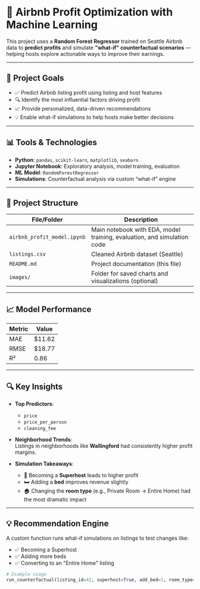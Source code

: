 # 🏡 Airbnb Profit Optimization with Machine Learning

This project uses a **Random Forest Regressor** trained on Seattle Airbnb data to **predict profits** and simulate **"what-if" counterfactual scenarios** — helping hosts explore actionable ways to improve their earnings.

---

## 🚀 Project Goals

- ✅ Predict Airbnb listing profit using listing and host features  
- 🔍 Identify the most influential factors driving profit  
- 📈 Provide personalized, data-driven recommendations  
- 💡 Enable what-if simulations to help hosts make better decisions  

---

## 📊 Tools & Technologies

- **Python**: `pandas`, `scikit-learn`, `matplotlib`, `seaborn`
- **Jupyter Notebook**: Exploratory analysis, model training, evaluation
- **ML Model**: `RandomForestRegressor`  
- **Simulations**: Counterfactual analysis via custom “what-if” engine

---

## 📁 Project Structure

| File/Folder                  | Description                                                               |
|-----------------------------|---------------------------------------------------------------------------|
| `airbnb_profit_model.ipynb` | Main notebook with EDA, model training, evaluation, and simulation code   |
| `listings.csv`              | Cleaned Airbnb dataset (Seattle)                                          |
| `README.md`                 | Project documentation (this file)                                         |
| `images/`                   | Folder for saved charts and visualizations (optional)                     |

---

## 📈 Model Performance

| Metric | Value    |
|--------|----------|
| MAE    | $11.62   |
| RMSE   | $18.77   |
| R²     | 0.86     |

---

## 🔍 Key Insights

- **Top Predictors**:
  - `price`
  - `price_per_person`
  - `cleaning_fee`

- **Neighborhood Trends**:  
  Listings in neighborhoods like **Wallingford** had consistently higher profit margins.

- **Simulation Takeaways**:
  - 🌟 Becoming a **Superhost** leads to higher profit
  - 🛏 Adding a **bed** improves revenue slightly
  - 🏠 Changing the **room type** (e.g., Private Room → Entire Home) had the most dramatic impact

---

## 💡 Recommendation Engine

A custom function runs what-if simulations on listings to test changes like:

- ✅ Becoming a Superhost  
- ✅ Adding more beds  
- ✅ Converting to an "Entire Home" listing

```python
# Example usage
run_counterfactual(listing_id=42, superhost=True, add_bed=1, room_type="Entire home/apt")

